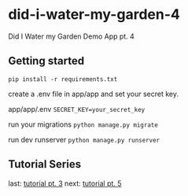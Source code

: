 # did-i-water-my-garden-4
Did I Water my Garden Demo App pt. 4

## Getting started
`pip install -r requirements.txt`

create a .env file in app/app and set your secret key.

app/app/.env
`SECRET_KEY=your_secret_key`

run your migrations
`python manage.py migrate`

run dev runserver
`python manage.py runserver`

## Tutorial Series
last: [tutorial pt. 3](https://read.maverickmoore.com/learn-django-tutorial-models/)
next: [tutorial pt. 5](https://read.maverickmoore.com/learn-django-tutorial-accounts/)
